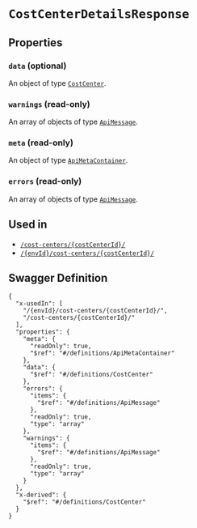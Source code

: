 # `CostCenterDetailsResponse` #







## Properties ##

### `data` (optional) ###




An object of type [`CostCenter`](./../definitions/CostCenter.mkd).



### `warnings` (read-only) ###




An array of 
objects of type [`ApiMessage`](./../definitions/ApiMessage.mkd).


### `meta` (read-only) ###




An object of type [`ApiMetaContainer`](./../definitions/ApiMetaContainer.mkd).



### `errors` (read-only) ###




An array of 
objects of type [`ApiMessage`](./../definitions/ApiMessage.mkd).




## Used in ##

  + [`/cost-centers/{costCenterId}/`](./../rest/api/v1beta0/account/cost-centers/{costCenterId}/)
  + [`/{envId}/cost-centers/{costCenterId}/`](./../rest/api/v1beta0/user/{envId}/cost-centers/{costCenterId}/)

## Swagger Definition ##

    {
      "x-usedIn": [
        "/{envId}/cost-centers/{costCenterId}/", 
        "/cost-centers/{costCenterId}/"
      ], 
      "properties": {
        "meta": {
          "readOnly": true, 
          "$ref": "#/definitions/ApiMetaContainer"
        }, 
        "data": {
          "$ref": "#/definitions/CostCenter"
        }, 
        "errors": {
          "items": {
            "$ref": "#/definitions/ApiMessage"
          }, 
          "readOnly": true, 
          "type": "array"
        }, 
        "warnings": {
          "items": {
            "$ref": "#/definitions/ApiMessage"
          }, 
          "readOnly": true, 
          "type": "array"
        }
      }, 
      "x-derived": {
        "$ref": "#/definitions/CostCenter"
      }
    }

